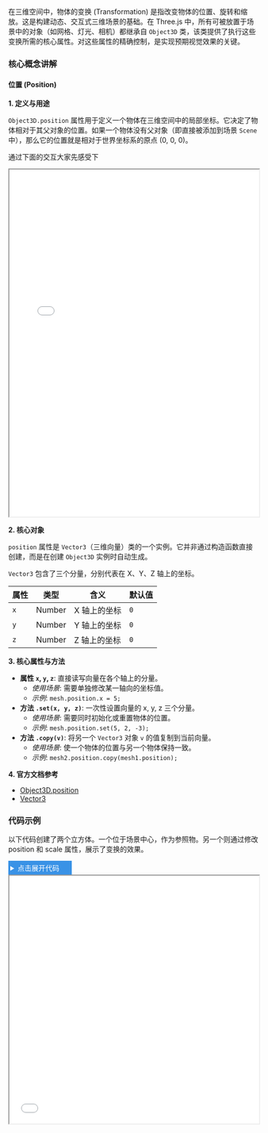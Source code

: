 在三维空间中，物体的变换 (Transformation) 是指改变物体的位置、旋转和缩放。这是构建动态、交互式三维场景的基础。在 Three.js 中，所有可被放置于场景中的对象（如网格、灯光、相机）都继承自 `Object3D` 类，该类提供了执行这些变换所需的核心属性。对这些属性的精确控制，是实现预期视觉效果的关键。

### 核心概念讲解

#### 位置 (Position)

**1. 定义与用途**

`Object3D.position` 属性用于定义一个物体在三维空间中的局部坐标。它决定了物体相对于其父对象的位置。如果一个物体没有父对象（即直接被添加到场景 `Scene` 中），那么它的位置就是相对于世界坐标系的原点 (0, 0, 0)。

通过下面的交互大家先感受下

<iframe src="step2/transform-position-scale/show.html" width="100%" height="700"></iframe>

**2. 核心对象**

`position` 属性是 `Vector3`（三维向量）类的一个实例。它并非通过构造函数直接创建，而是在创建 `Object3D` 实例时自动生成。

`Vector3` 包含了三个分量，分别代表在 X、Y、Z 轴上的坐标。

| 属性 | 类型   | 含义         | 默认值 |
| ---- | ------ | ------------ | ------ |
| `x`  | Number | X 轴上的坐标 | `0`    |
| `y`  | Number | Y 轴上的坐标 | `0`    |
| `z`  | Number | Z 轴上的坐标 | `0`    |

**3. 核心属性与方法**

- **属性 `x`, `y`, `z`**: 直接读写向量在各个轴上的分量。
  - _使用场景_: 需要单独修改某一轴向的坐标值。
  - _示例_: `mesh.position.x = 5;`
- **方法 `.set(x, y, z)`**: 一次性设置向量的 x, y, z 三个分量。
  - _使用场景_: 需要同时初始化或重置物体的位置。
  - _示例_: `mesh.position.set(5, 2, -3);`
- **方法 `.copy(v)`**: 将另一个 `Vector3` 对象 `v` 的值复制到当前向量。
  - _使用场景_: 使一个物体的位置与另一个物体保持一致。
  - _示例_: `mesh2.position.copy(mesh1.position);`

**4. 官方文档参考**

- [Object3D.position](https://threejs.org/docs/#api/zh/core/Object3D.position)
- [Vector3](https://threejs.org/docs/#api/zh/math/Vector3)

### 代码示例

以下代码创建了两个立方体。一个位于场景中心，作为参照物。另一个则通过修改 position 和 scale 属性，展示了变换的效果。

<details>
<summary style="color: #fff;background:#3992e6;padding: 4px;width: 120px;cursor:pointer;">点击展开代码</summary>

```<!DOCTYPE html>
<html lang="zh">
<head>
    <meta charset="UTF-8">
    <meta name="viewport" content="width=device-width, initial-scale=1.0">
    <title>Three.js 位置与缩放示例</title>
    <style>
        body { margin: 0; }
        canvas { display: block; }
    </style>
</head>
<body>
    <script type="importmap">
        {
            "imports": {
                "three": "https://unpkg.com/three@0.160.0/build/three.module.js",
                "three/addons/": "https://unpkg.com/three@0.160.0/examples/jsm/"
            }
        }
    </script>
    <script type="module">
        import * as THREE from 'three';
        import { OrbitControls } from 'three/addons/controls/OrbitControls.js';

        // 1. 初始化场景
        const scene = new THREE.Scene();
        scene.background = new THREE.Color(0xf0f0f0);

        // 2. 初始化相机
        const camera = new THREE.PerspectiveCamera(75, window.innerWidth / window.innerHeight, 0.1, 1000);
        camera.position.set(5, 5, 10); // 将相机向后移动，以便观察场景

        // 3. 初始化渲染器
        const renderer = new THREE.WebGLRenderer({ antialias: true });
        renderer.setSize(window.innerWidth, window.innerHeight);
        document.body.appendChild(renderer.domElement);

        // 4. 添加坐标轴辅助器
        const axesHelper = new THREE.AxesHelper(5); // 辅助线长度为5
        scene.add(axesHelper);

        // 5. 创建几何体和材质
        const geometry = new THREE.BoxGeometry(1, 1, 1); // 创建一个 1x1x1 的立方体几何体

        // 创建参照物（红色立方体）
        const materialRef = new THREE.MeshBasicMaterial({ color: 0xff0000, wireframe: true });
        const referenceCube = new THREE.Mesh(geometry, materialRef);
        // 参照物位于世界坐标原点 (0,0,0)，缩放为 (1,1,1)
        scene.add(referenceCube);

        // 创建变换对象（蓝色立方体）
        const materialTransformed = new THREE.MeshBasicMaterial({ color: 0x0000ff });
        const transformedCube = new THREE.Mesh(geometry, materialTransformed);

        // --- 核心操作：修改位置和缩放 ---

        // (A) 设置位置
        // 将物体沿 X 轴正方向移动 3 个单位，沿 Y 轴正方向移动 2 个单位
        transformedCube.position.set(3, 2, 0);

        // (B) 设置缩放
        // 将物体在 X 轴方向放大 1.5 倍，Y 轴方向缩小至 0.5 倍，Z 轴方向不变
        transformedCube.scale.set(1.5, 0.5, 1);

        // 将变换后的立方体添加到场景中
        scene.add(transformedCube);

        // 6. 添加轨道控制器
        const controls = new OrbitControls(camera, renderer.domElement);
        controls.enableDamping = true;

        // 7. 渲染循环
        function animate() {
            requestAnimationFrame(animate);
            controls.update(); // 更新控制器
            renderer.render(scene, camera);
        }

        animate();

        // 8. 窗口自适应
        window.addEventListener('resize', () => {
            camera.aspect = window.innerWidth / window.innerHeight;
            camera.updateProjectionMatrix();
            renderer.setSize(window.innerWidth, window.innerHeight);
        });

    </script>
</body>
</html>

```

</details>

<iframe src="step2/transform-position-scale/demo.html" width="100%" height="500"></iframe>
